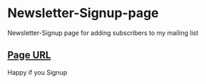 # Newsletter-Signup-page
Newsletter-Signup page for adding subscribers to my mailing list
## [Page URL](https://guarded-forest-82519.herokuapp.com)   
Happy if you Signup
